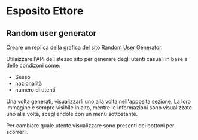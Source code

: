 # Esposito Ettore
## Random user generator
Creare un replica della grafica del sito [Random User Generator](https://randomuser.me/).

Utilaizzare l'API dell stesso sito per generare degli utenti casuali in base a delle
condizoni come:
- Sesso
- nazionalità
- numero di utenti

Una volta generati, visualizzarli uno alla volta nell'apposita sezione. La loro immagine
è sempre visibile in alto, mentre le informazioni sono visualizzate uno alla volta,
scegliendole con un menù sottostante.

Per cambiare quale utente visualizzare sono presenti dei bottoni per scorrerli.